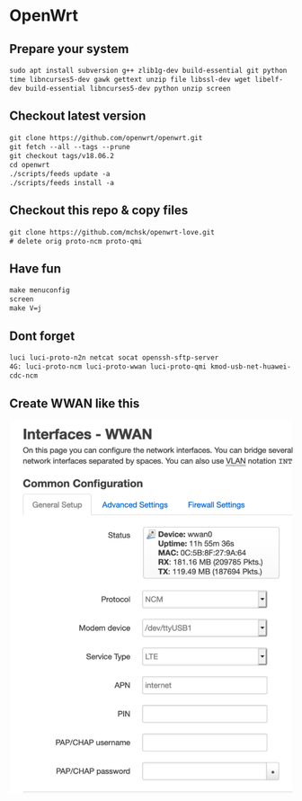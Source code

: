 # OpenWrt

## Prepare your system
```
sudo apt install subversion g++ zlib1g-dev build-essential git python time libncurses5-dev gawk gettext unzip file libssl-dev wget libelf-dev build-essential libncurses5-dev python unzip screen
```

## Checkout latest version
```
git clone https://github.com/openwrt/openwrt.git
git fetch --all --tags --prune
git checkout tags/v18.06.2
cd openwrt
./scripts/feeds update -a
./scripts/feeds install -a
```

## Checkout this repo & copy files
```
git clone https://github.com/mchsk/openwrt-love.git
# delete orig proto-ncm proto-qmi
```

## Have fun
```
make menuconfig
screen
make V=j
```

## Dont forget
```
luci luci-proto-n2n netcat socat openssh-sftp-server
4G: luci-proto-ncm luci-proto-wwan luci-proto-qmi kmod-usb-net-huawei-cdc-ncm 
```

## Create WWAN like this
![wwan](https://github.com/mchsk/openwrt-love/raw/master/img/wwan.png "wwan")

